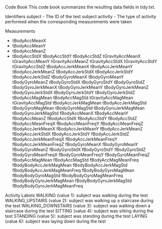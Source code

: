 Code Book
This code book summarizes the resulting data fields in tidy.txt.

Identifiers
subject - The ID of the test subject
activity - The type of activity performed when the corresponding measurements were taken

Measurements
* tBodyAccMeanX
* tBodyAccMeanY
* tBodyAccMeanZ
* tBodyAccStdX
tBodyAccStdY
tBodyAccStdZ
tGravityAccMeanX
tGravityAccMeanY
tGravityAccMeanZ
tGravityAccStdX
tGravityAccStdY
tGravityAccStdZ
tBodyAccJerkMeanX
tBodyAccJerkMeanY
tBodyAccJerkMeanZ
tBodyAccJerkStdX
tBodyAccJerkStdY
tBodyAccJerkStdZ
tBodyGyroMeanX
tBodyGyroMeanY
tBodyGyroMeanZ
tBodyGyroStdX
tBodyGyroStdY
tBodyGyroStdZ
tBodyGyroJerkMeanX
tBodyGyroJerkMeanY
tBodyGyroJerkMeanZ
tBodyGyroJerkStdX
tBodyGyroJerkStdY
tBodyGyroJerkStdZ
tBodyAccMagMean
tBodyAccMagStd
tGravityAccMagMean
tGravityAccMagStd
tBodyAccJerkMagMean
tBodyAccJerkMagStd
tBodyGyroMagMean
tBodyGyroMagStd
tBodyGyroJerkMagMean
tBodyGyroJerkMagStd
fBodyAccMeanX
fBodyAccMeanY
fBodyAccMeanZ
fBodyAccStdX
fBodyAccStdY
fBodyAccStdZ
fBodyAccMeanFreqX
fBodyAccMeanFreqY
fBodyAccMeanFreqZ
fBodyAccJerkMeanX
fBodyAccJerkMeanY
fBodyAccJerkMeanZ
fBodyAccJerkStdX
fBodyAccJerkStdY
fBodyAccJerkStdZ
fBodyAccJerkMeanFreqX
fBodyAccJerkMeanFreqY
fBodyAccJerkMeanFreqZ
fBodyGyroMeanX
fBodyGyroMeanY
fBodyGyroMeanZ
fBodyGyroStdX
fBodyGyroStdY
fBodyGyroStdZ
fBodyGyroMeanFreqX
fBodyGyroMeanFreqY
fBodyGyroMeanFreqZ
fBodyAccMagMean
fBodyAccMagStd
fBodyAccMagMeanFreq
fBodyBodyAccJerkMagMean
fBodyBodyAccJerkMagStd
fBodyBodyAccJerkMagMeanFreq
fBodyBodyGyroMagMean
fBodyBodyGyroMagStd
fBodyBodyGyroMagMeanFreq
fBodyBodyGyroJerkMagMean
fBodyBodyGyroJerkMagStd
fBodyBodyGyroJerkMagMeanFreq

Activity Labels
WALKING (value 1): subject was walking during the test
WALKING_UPSTAIRS (value 2): subject was walking up a staircase during the test
WALKING_DOWNSTAIRS (value 3): subject was walking down a staircase during the test
SITTING (value 4): subject was sitting during the test
STANDING (value 5): subject was standing during the test
LAYING (value 6): subject was laying down during the test
